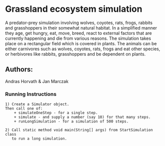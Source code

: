 # Grassland ecosystem simulation

A predator-prey simulation involving wolves, coyotes, rats,
frogs, rabbits and grasshoppers in their somewhat natural habitat.
In a simplified manner they age, get hungry, eat, move, breed, 
react to external factors that are currently happening and die from various reasons.
The simulation takes place on a rectangular field which is covered in plants. 
The animals can be either carnivores such as wolves, coyotes, rats, frogs and eat other species,  
or herbivores like rabbits, grasshoppers and be dependent on plants. 

## Authors:
Andras Horvath & Jan Marczak

### Running Instructions

    1) Create a Simulator object.
    Then call one of:
        + simulateOneStep - for a single step.
        + simulate - and supply a number (say 10) for that many steps.
        + runLongSimulation - for a simulation of 500 steps.
        
    2) Call static method void main(String[] args) from StartSimulation class
       to run a long simulation.


